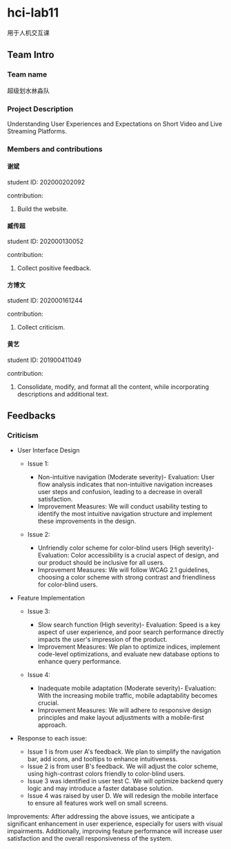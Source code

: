 # hci-lab11
用于人机交互课
## Team Intro

### Team name
超级划水沝淼队

### Project Description
Understanding User Experiences and Expectations on Short Video and Live Streaming Platforms. 

### Members and contributions

#### 谢斌
student ID: 202000202092

contribution: 
1. Build the website.

#### 臧传超
student ID: 202000130052

contribution: 
1. Collect positive feedback.

#### 方博文
student ID: 202000161244

contribution: 
1. Collect criticism.

#### 黄艺
student ID: 201900411049

contribution: 
1. Consolidate, modify, and format all the content, while incorporating descriptions and additional text.

## Feedbacks
### Criticism
- User Interface Design
  - Issue 1:
    - Non-intuitive navigation (Moderate severity)- Evaluation: User flow analysis indicates that non-intuitive navigation increases user steps and confusion, leading to a decrease in overall satisfaction.
    - Improvement Measures: We will conduct usability testing to identify the most intuitive navigation structure and implement these improvements in the design.

  - Issue 2:
    - Unfriendly color scheme for color-blind users (High severity)- Evaluation: Color accessibility is a crucial aspect of design, and our product should be inclusive for all users.
    - Improvement Measures: We will follow WCAG 2.1 guidelines, choosing a color scheme with strong contrast and friendliness for color-blind users.

- Feature Implementation
  - Issue 3:
    - Slow search function (High severity)- Evaluation: Speed is a key aspect of user experience, and poor search performance directly impacts the user's impression of the product.
    - Improvement Measures: We plan to optimize indices, implement code-level optimizations, and evaluate new database options to enhance query performance.

  - Issue 4:
    - Inadequate mobile adaptation (Moderate severity)- Evaluation: With the increasing mobile traffic, mobile adaptability becomes crucial.
    - Improvement Measures: We will adhere to responsive design principles and make layout adjustments with a mobile-first approach.

- Response to each issue:

  - Issue 1 is from user A's feedback. We plan to simplify the navigation bar, add icons, and tooltips to enhance intuitiveness.
  - Issue 2 is from user B's feedback. We will adjust the color scheme, using high-contrast colors friendly to color-blind users.
  - Issue 3 was identified in user test C. We will optimize backend query logic and may introduce a faster database solution.
  - Issue 4 was raised by user D. We will redesign the mobile interface to ensure all features work well on small screens.

Improvements: After addressing the above issues, we anticipate a significant enhancement in user experience, especially for users with visual impairments. Additionally, improving feature performance will increase user satisfaction and the overall responsiveness of the system.


